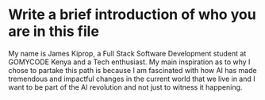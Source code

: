 # Write a brief introduction of who you are in this file
My name is James Kiprop, a Full Stack Software Development student at GOMYCODE Kenya and a Tech enthusiast. My main inspiration as to why I chose to partake this path is because I am fascinated with how AI has  made tremendous and impactful changes in the current world that we live in and I want to be part of the AI revolution and not just to witness it happening.